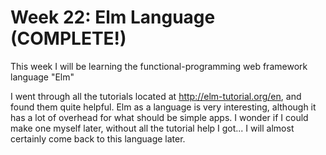 # Week 22:  Elm Language (COMPLETE!)

This week I will be learning the functional-programming web framework language "Elm"

I went through all the tutorials located at http://elm-tutorial.org/en, and found them
quite helpful.  Elm as a language is very interesting, although it has a lot of overhead
for what should be simple apps.  I wonder if I could make one myself later, without all the
tutorial help I got...  I will almost certainly come back to this language later.
